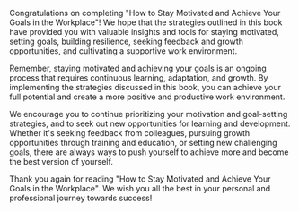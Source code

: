 
Congratulations on completing "How to Stay Motivated and Achieve Your Goals in the Workplace"! We hope that the strategies outlined in this book have provided you with valuable insights and tools for staying motivated, setting goals, building resilience, seeking feedback and growth opportunities, and cultivating a supportive work environment.

Remember, staying motivated and achieving your goals is an ongoing process that requires continuous learning, adaptation, and growth. By implementing the strategies discussed in this book, you can achieve your full potential and create a more positive and productive work environment.

We encourage you to continue prioritizing your motivation and goal-setting strategies, and to seek out new opportunities for learning and development. Whether it's seeking feedback from colleagues, pursuing growth opportunities through training and education, or setting new challenging goals, there are always ways to push yourself to achieve more and become the best version of yourself.

Thank you again for reading "How to Stay Motivated and Achieve Your Goals in the Workplace". We wish you all the best in your personal and professional journey towards success!

